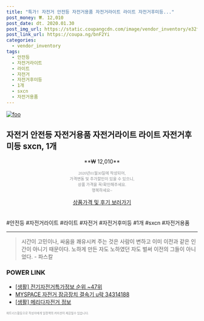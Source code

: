 ```yaml
--- 
title: "특가! 자전거 안전등 자전거용품 자전거라이트 라이트 자전거후미등..." 
post_money: ₩. 12,010 
post_date: dt. 2020.01.30 
post_img_url: https://static.coupangcdn.com/image/vendor_inventory/e32f/e5ec3c31f924cd24e97f0dcb208f010c2c661810ca7e6c99de5e4a555b9b.jpg 
post_link_url: https://coupa.ng/bnF2Yi 
categories: 
  - vendor_inventory 
tags: 
  - 안전등 
  - 자전거라이트 
  - 라이트 
  - 자전거 
  - 자전거후미등 
  - 1개 
  - sxcn 
  - 자전거용품 
--- 
```

[![foo](https://static.coupangcdn.com/image/vendor_inventory/e32f/e5ec3c31f924cd24e97f0dcb208f010c2c661810ca7e6c99de5e4a555b9b.jpg)](https://coupa.ng/bnF2Yi) 

## 자전거 안전등 자전거용품 자전거라이트 라이트 자전거후미등 sxcn, 1개 
<p style="text-align: center;">**₩ 12,010**</p> 
<p style="text-align: center;"><span style="color: #898c8f; font-family: Georgia,Times,serif; font-size: 0.75em;">2020년01월30일에 작성되어, <br>가격변동 및 추가할인이 있을 수 있으니,<br> 상품 가격을 꼭!확인해주세요.<br>행복하세요~</span> 
</p>	 
<div markdown="0" style="text-align: center;"><a href="https://coupa.ng/bnF2Yi" class="btn btn--success">상품가격 및 후기 보러가기</a></div> 
<br><br> 
  #안전등 #자전거라이트 #라이트 #자전거 #자전거후미등 #1개 #sxcn #자전거용품 
<hr> 

> 시간이 고민이나, 싸움을 쾌유시켜 주는 것은 사람이 변하고 이미 이전과 같은 인간이 아니기 때문이다. 노하게 만든 자도 노하였던 자도 벌써 이전의 그들이 아니었다. - 파스칼 


### POWER LINK

* <a href="https://blog.naver.com/sakai111/221773036647" target="_blank"> [생활] 전기자전거특가정보 순위 ~47위</a>
* <a href="https://blog.naver.com/santokki14/221785040109" target="_blank">MYSPACE 자전거 잠금장치 결속기 u락 34314188</a>
* <a href="https://blog.naver.com/santokki14/221771916990" target="_blank"> [생활] 메리다자전거 정보 </a>

<span style="color: #898c8f; font-family: Georgia,Times,serif; font-size: 0.55em;">파트너스활동으로 작성자에게 일정액의 커미션이 제공될수 있습니다.</span> 
